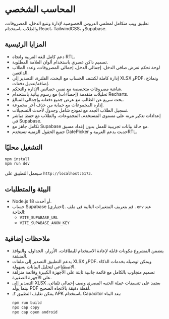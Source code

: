 # المحاسب الشخصي

تطبيق ويب متكامل لمعلمي الدروس الخصوصية لإدارة وتتبع الدخل، المصروفات، والطلاب باستخدام React، TailwindCSS، وSupabase.

## المزايا الرئيسية

- دعم كامل للغة العربية واتجاه RTL.
- تصميم داكن عصري باستخدام ألوان العلامة المطلوبة.
- لوحة تحكم تعرض صافي الدخل، إجمالي الدخل، إجمالي المصروفات، وعدد الطلاب الدافعين.
- إدارة كاملة لكشف الحساب مع البحث، الفلترة، التصدير إلى XLSX وPDF، ونماذج إضافة/تعديل دفعات.
- شاشة مصروفات متخصصة مع نفس خصائص الإدارة والتحكم.
- تحليلات متقدمة (إحصاءات) مع رسوم بيانية باستخدام Recharts.
- بحث سريع عن الطالب مع عرض جميع دفعاته وإجمالي المبالغ.
- إدارة المجموعات مع حماية من حذف آخر مجموعة.
- تسجيل الطلاب الجدد مع نموذج شامل وجدول لأحدث التسجيلات.
- إعدادات تذكير مرنة على مستوى المستخدم، المجموعات، والطلاب مع حفظ مباشر في Supabase.
- تكامل جاهز مع Supabase مع حالة بيانات تجريبية للعمل بدون إعداد مسبق.
- جميع الحقول الزمنية تستخدم DatePicker حديث يدعم العربية وRTL.

## التشغيل محليًا

```bash
npm install
npm run dev
```

سيعمل التطبيق على `http://localhost:5173`.

## البيئة والمتطلبات

- Node.js 18 أو أحدث.
- حساب Supabase (اختياري). قم بتعريف المتغيرات التالية في ملف `.env` عند الحاجة:
  - `VITE_SUPABASE_URL`
  - `VITE_SUPABASE_ANON_KEY`

## ملاحظات إضافية

- يتضمن المشروع مكونات قابلة لإعادة الاستخدام للبطاقات، الأزرار، الجداول، والنوافذ المنبثقة.
- يدعم التطبيق التصدير إلى ملفات XLSX وPDF، ويمكن توصيله بخدمات الذكاء الاصطناعي لتحليل البيانات بسهولة.
- تصميم متجاوب بالكامل مع قائمة جانبية ثابتة على الأجهزة الكبيرة وقائمة منزلقة على الأجهزة الصغيرة.
- التصدير إلى XLSX يعتمد على تنسيقات عملة الجنيه المصري وصف إجمالي تلقائي، بينما يولّد PDF لقطة دقيقة بالاتجاه الصحيح.
- يمكن تغليف التطبيق كـ APK باستخدام Capacitor بعد البناء:
  ```bash
  npm run build
  npx cap copy
  npx cap open android
  ```
